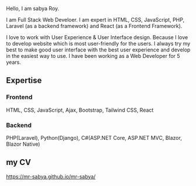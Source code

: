 Hello,
I am sabya Roy. 

I am Full Stack Web Develoer. I am expert in HTML, CSS, JavaScript, PHP, Laravel (as a backend framework) and React (as a Frontend Framework).

I love to work with User Experience & User Interface design. Because I love to develop website which is most user-friendly for the users. I always try my best to make good user interface with the best user experience and develop in the easiest way to use. I have been working as a Web Developer for 5 years.

## Expertise

### Frontend
HTML, CSS, JavaScript, Ajax, Bootstrap, Tailwind CSS, React

### Backend
PHP(Laravel), Python(Django), C#(ASP.NET Core, ASP.NET MVC, Blazor, Blazor Native) 

## my CV
https://mr-sabya.github.io/mr-sabya/
